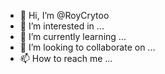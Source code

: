 - 👋 Hi, I’m @RoyCrytoo
- 👀 I’m interested in ...
- 🌱 I’m currently learning ...
- 💞️ I’m looking to collaborate on ...
- 📫 How to reach me ...

<!---
RoyCrytoo/RoyCrytoo is a ✨ special ✨ repository because its `README.md` (this file) appears on your GitHub profile.
You can click the Preview link to take a look at your changes.
--->

